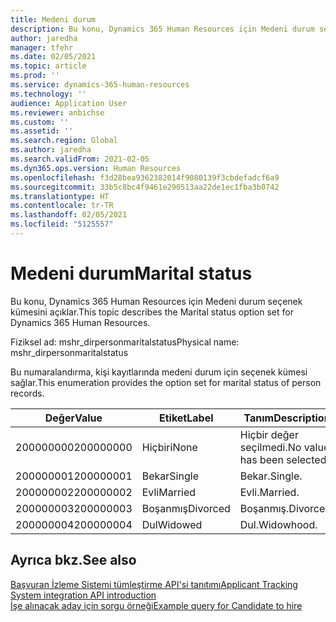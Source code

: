 ```yaml
---
title: Medeni durum
description: Bu konu, Dynamics 365 Human Resources için Medeni durum seçenek kümesini açıklar.
author: jaredha
manager: tfehr
ms.date: 02/05/2021
ms.topic: article
ms.prod: ''
ms.service: dynamics-365-human-resources
ms.technology: ''
audience: Application User
ms.reviewer: anbichse
ms.custom: ''
ms.assetid: ''
ms.search.region: Global
ms.author: jaredha
ms.search.validFrom: 2021-02-05
ms.dyn365.ops.version: Human Resources
ms.openlocfilehash: f3d28bea9362382014f9080139f3cbdefadcf6a9
ms.sourcegitcommit: 33b5c8bc4f9461e290513aa22de1ec1fba3b0742
ms.translationtype: HT
ms.contentlocale: tr-TR
ms.lasthandoff: 02/05/2021
ms.locfileid: "5125557"
---
```

# <a name="marital-status"></a><span data-ttu-id="1fce5-103">Medeni durum</span><span class="sxs-lookup"><span data-stu-id="1fce5-103">Marital status</span></span>

<span data-ttu-id="1fce5-104">Bu konu, Dynamics 365 Human Resources için Medeni durum seçenek kümesini açıklar.</span><span class="sxs-lookup"><span data-stu-id="1fce5-104">This topic describes the Marital status option set for Dynamics 365 Human Resources.</span></span>

<span data-ttu-id="1fce5-105">Fiziksel ad: mshr_dirpersonmaritalstatus</span><span class="sxs-lookup"><span data-stu-id="1fce5-105">Physical name: mshr_dirpersonmaritalstatus</span></span>

<span data-ttu-id="1fce5-106">Bu numaralandırma, kişi kayıtlarında medeni durum için seçenek kümesi sağlar.</span><span class="sxs-lookup"><span data-stu-id="1fce5-106">This enumeration provides the option set for marital status of person records.</span></span>

| <span data-ttu-id="1fce5-107">Değer</span><span class="sxs-lookup"><span data-stu-id="1fce5-107">Value</span></span> | <span data-ttu-id="1fce5-108">Etiket</span><span class="sxs-lookup"><span data-stu-id="1fce5-108">Label</span></span> | <span data-ttu-id="1fce5-109">Tanım</span><span class="sxs-lookup"><span data-stu-id="1fce5-109">Description</span></span> |
| --- | --- | --- |
| <span data-ttu-id="1fce5-110">200000000</span><span class="sxs-lookup"><span data-stu-id="1fce5-110">200000000</span></span> | <span data-ttu-id="1fce5-111">Hiçbiri</span><span class="sxs-lookup"><span data-stu-id="1fce5-111">None</span></span> | <span data-ttu-id="1fce5-112">Hiçbir değer seçilmedi.</span><span class="sxs-lookup"><span data-stu-id="1fce5-112">No value has been selected.</span></span>
| <span data-ttu-id="1fce5-113">200000001</span><span class="sxs-lookup"><span data-stu-id="1fce5-113">200000001</span></span> | <span data-ttu-id="1fce5-114">Bekar</span><span class="sxs-lookup"><span data-stu-id="1fce5-114">Single</span></span> | <span data-ttu-id="1fce5-115">Bekar.</span><span class="sxs-lookup"><span data-stu-id="1fce5-115">Single.</span></span> |
| <span data-ttu-id="1fce5-116">200000002</span><span class="sxs-lookup"><span data-stu-id="1fce5-116">200000002</span></span> | <span data-ttu-id="1fce5-117">Evli</span><span class="sxs-lookup"><span data-stu-id="1fce5-117">Married</span></span> | <span data-ttu-id="1fce5-118">Evli.</span><span class="sxs-lookup"><span data-stu-id="1fce5-118">Married.</span></span> |
| <span data-ttu-id="1fce5-119">200000003</span><span class="sxs-lookup"><span data-stu-id="1fce5-119">200000003</span></span> | <span data-ttu-id="1fce5-120">Boşanmış</span><span class="sxs-lookup"><span data-stu-id="1fce5-120">Divorced</span></span> | <span data-ttu-id="1fce5-121">Boşanmış.</span><span class="sxs-lookup"><span data-stu-id="1fce5-121">Divorced.</span></span> |
| <span data-ttu-id="1fce5-122">200000004</span><span class="sxs-lookup"><span data-stu-id="1fce5-122">200000004</span></span> | <span data-ttu-id="1fce5-123">Dul</span><span class="sxs-lookup"><span data-stu-id="1fce5-123">Widowed</span></span> | <span data-ttu-id="1fce5-124">Dul.</span><span class="sxs-lookup"><span data-stu-id="1fce5-124">Widowhood.</span></span> |

## <a name="see-also"></a><span data-ttu-id="1fce5-125">Ayrıca bkz.</span><span class="sxs-lookup"><span data-stu-id="1fce5-125">See also</span></span>

[<span data-ttu-id="1fce5-126">Başvuran İzleme Sistemi tümleştirme API'si tanıtımı</span><span class="sxs-lookup"><span data-stu-id="1fce5-126">Applicant Tracking System integration API introduction</span></span>](hr-admin-integration-ats-api-introduction.md)<br>
[<span data-ttu-id="1fce5-127">İşe alınacak aday için sorgu örneği</span><span class="sxs-lookup"><span data-stu-id="1fce5-127">Example query for Candidate to hire</span></span>](hr-admin-integration-ats-api-candidate-to-hire-example-query.md)
